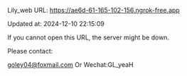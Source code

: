 Lily_web URL: https://ae6d-61-165-102-156.ngrok-free.app

Updated at: 2024-12-10 22:15:09

If you cannot open this URL, the server might be down.

Please contact: 

goley04@foxmail.com Or Wechat:GL_yeaH